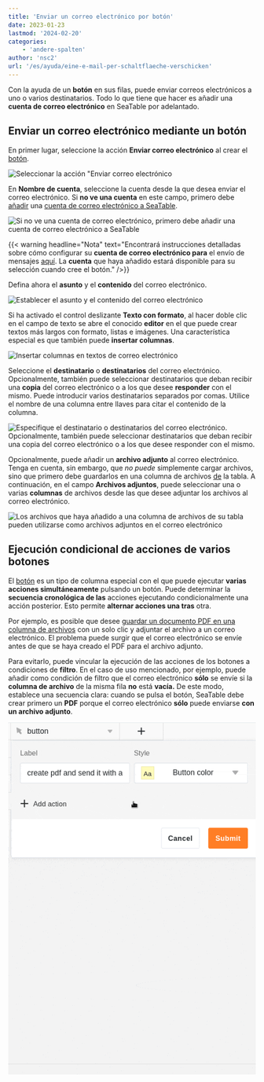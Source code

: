 ```yaml
---
title: 'Enviar un correo electrónico por botón'
date: 2023-01-23
lastmod: '2024-02-20'
categories:
    - 'andere-spalten'
author: 'nsc2'
url: '/es/ayuda/eine-e-mail-per-schaltflaeche-verschicken'
---
```


Con la ayuda de un **botón** en sus filas, puede enviar correos electrónicos a uno o varios destinatarios. Todo lo que tiene que hacer es añadir una **cuenta de correo electrónico** en SeaTable por adelantado.

## Enviar un correo electrónico mediante un botón

En primer lugar, seleccione la acción **Enviar correo electrónico** al crear el [botón](https://seatable.io/es/docs/andere-spalten/die-schaltflaeche/).

![Seleccionar la acción "Enviar correo electrónico](https://seatable.io/wp-content/uploads/2023/01/send-email-action.png)

En **Nombre de cuenta**, seleccione la cuenta desde la que desea enviar el correo electrónico. Si **no ve una cuenta** en este campo, primero debe [añadir](https://seatable.io/es/docs/arbeiten-mit-bases/einrichtung-eines-e-mail-kontos-in-einer-base/) una [cuenta de correo electrónico a SeaTable](https://seatable.io/es/docs/arbeiten-mit-bases/einrichtung-eines-e-mail-kontos-in-einer-base/).

![Si no ve una cuenta de correo electrónico, primero debe añadir una cuenta de correo electrónico a SeaTable](https://seatable.io/wp-content/uploads/2023/01/add-email-account.png)

{{< warning  headline="Nota"  text="Encontrará instrucciones detalladas sobre cómo configurar su **cuenta de correo electrónico para** el envío de mensajes [aquí](https://seatable.io/es/docs/arbeiten-mit-bases/einrichtung-eines-e-mail-kontos-in-einer-base/). La **cuenta** que haya añadido estará disponible para su selección cuando cree el botón." />}}

Defina ahora el **asunto** y el **contenido** del correo electrónico.

![Establecer el asunto y el contenido del correo electrónico](https://seatable.io/wp-content/uploads/2023/01/subject-and-message.png)

Si ha activado el control deslizante **Texto con formato**, al hacer doble clic en el campo de texto se abre el conocido **editor** en el que puede crear textos más largos con formato, listas e imágenes. Una característica especial es que también puede **insertar columnas**.

![Insertar columnas en textos de correo electrónico](https://seatable.io/wp-content/uploads/2023/01/Spalten-in-E-Mail-Texte-einfuegen.png)

Seleccione el **destinatario** o **destinatarios** del correo electrónico. Opcionalmente, también puede seleccionar destinatarios que deban recibir una **copia** del correo electrónico o a los que desee **responder** con el mismo. Puede introducir varios destinatarios separados por comas. Utilice el nombre de una columna entre llaves para citar el contenido de la columna.

![Especifique el destinatario o destinatarios del correo electrónico. Opcionalmente, también puede seleccionar destinatarios que deban recibir una copia del correo electrónico o a los que desee responder con el mismo.](https://seatable.io/wp-content/uploads/2023/01/send-to-copy-to-reply-to.png)

Opcionalmente, puede añadir un **archivo adjunto** al correo electrónico. Tenga en cuenta, sin embargo, que _no puede_ simplemente cargar archivos, sino que primero debe guardarlos en una columna de archivos [de](https://seatable.io/es/docs/datei-und-bildanhaenge/die-datei-spalte/) la tabla. A continuación, en el campo **Archivos adjuntos**, puede seleccionar una o varias **columnas** de archivos desde las que desee adjuntar los archivos al correo electrónico.

![Los archivos que haya añadido a una columna de archivos de su tabla pueden utilizarse como archivos adjuntos en el correo electrónico](https://seatable.io/wp-content/uploads/2023/01/file-001.png)

## Ejecución condicional de acciones de varios botones

El [botón](https://seatable.io/es/docs/andere-spalten/die-schaltflaeche/) es un tipo de columna especial con el que puede ejecutar **varias acciones simultáneamente** pulsando un botón. Puede determinar la **secuencia cronológica de las** acciones ejecutando condicionalmente una acción posterior. Esto permite **alternar acciones una tras** otra.

Por ejemplo, es posible que desee [guardar un documento PDF en una columna de archivos](https://seatable.io/es/docs/andere-spalten/ein-pdf-dokument-per-schaltflaeche-in-einer-spalte-speichern/) con un solo clic y adjuntar el archivo a un correo electrónico. El problema puede surgir que el correo electrónico se envíe antes de que se haya creado el PDF para el archivo adjunto.

Para evitarlo, puede vincular la ejecución de las acciones de los botones a condiciones de **filtro**. En el caso de uso mencionado, por ejemplo, puede añadir como condición de filtro que el correo electrónico **sólo** se envíe si la **columna de archivo** de la misma fila **no** está **vacía.** De este modo, establece una secuencia clara: cuando se pulsa el botón, SeaTable debe crear primero un **PDF** porque el correo electrónico **sólo** puede enviarse **con un archivo adjunto**.

![](images/send-email-via-button-with-conditions-1.gif)
